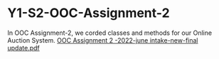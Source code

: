 # Y1-S2-OOC-Assignment-2
In OOC Assignment-2, we corded classes and methods for our Online Auction System.
[OOC Assignment 2 -2022-june intake-new-final update.pdf](https://github.com/YasiraBanuka/Y1-S2-OOC-Assignment-2/files/9463947/OOC.Assignment.2.-2022-june.intake-new-final.update.pdf)
